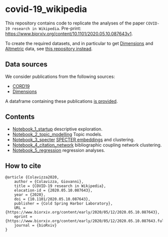 # covid-19_wikipedia

This repository contains code to replicate the analyses of the paper `COVID-19 research in Wikipedia`. Pre-print: https://www.biorxiv.org/content/10.1101/2020.05.10.087643v1.

To create the required datasets, and in particular to get [Dimensions](https://docs.dimensions.ai/dsl) and [Altmetric](https://api.altmetric.com) data, see [this repository instead](https://github.com/CWTSLeiden/cwts_covid). 

## Data sources

We consider publications from the following sources:

* [CORD19](https://pages.semanticscholar.org/coronavirus-research) 
* [Dimensions](https://docs.google.com/spreadsheets/d/1-kTZJZ1GAhJ2m4GAIhw1ZdlgO46JpvX0ZQa232VWRmw/edit#gid=2034285255)

A dataframe containing these publications [is provided](data/df_meta.csv).

## Contents

* [Notebook_1_startup](Notebook_1_startup.ipynb) descriptive exploration.
* [Notebook_2_topic_modelling](Notebook_2_topic_modelling.ipynb) Topic models.
* [Notebook_3_specter](Notebook_3_specter.ipynb) [SPECTER embeddings](https://github.com/allenai/paper-embedding-public-apis#specter) and clustering.
* [Notebook_4_citation_network](Notebook_4_citation_network.ipynb) bibliographic coupling network clustering.
* [Notebook_5_regression](Notebook_5_regression.ipynb) regression analyses.

## How to cite

```
@article {Colavizza2020,
    author = {Colavizza, Giovanni},
    title = {COVID-19 research in Wikipedia},
    elocation-id = {2020.05.10.087643},
    year = {2020},
    doi = {10.1101/2020.05.10.087643},
    publisher = {Cold Spring Harbor Laboratory},
    URL = {https://www.biorxiv.org/content/early/2020/05/12/2020.05.10.087643},
    eprint = {https://www.biorxiv.org/content/early/2020/05/12/2020.05.10.087643.full.pdf},
    journal = {bioRxiv}
}
```
